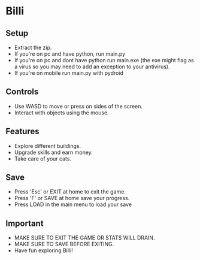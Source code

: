 # Billi

## Setup
- Extract the zip.
- If you're on pc and have python, run main.py
- If you're on pc and dont have python run main.exe (the exe might flag as a virus so you may need to add an exception to your antivirus).
- If you're on mobile run main.py with pydroid

## Controls
- Use WASD to move or press on sides of the screen.
- Interact with objects using the mouse.

## Features
- Explore different buildings.
- Upgrade skills and earn money.
- Take care of your cats.

## Save
- Press 'Esc' or EXIT at home to exit the game.
- Press 'F' or SAVE at home save your progress.
- Press LOAD in the main menu to load your save

## Important
- MAKE SURE TO EXIT THE GAME OR STATS WILL DRAIN.
- MAKE SURE TO SAVE BEFORE EXITING.
- Have fun exploring Billi!

